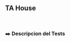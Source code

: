 
 <h2 align="Left">TA House</h2>

 <br />

<h3 align="left">✒️ Descripcion del Tests</h3>



<!-- color letras para index mocha #0288d1 .hljsh -->